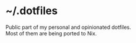 # ~/.dotfiles

Public part of my personal and opinionated dotfiles.  
Most of them are being ported to Nix.
